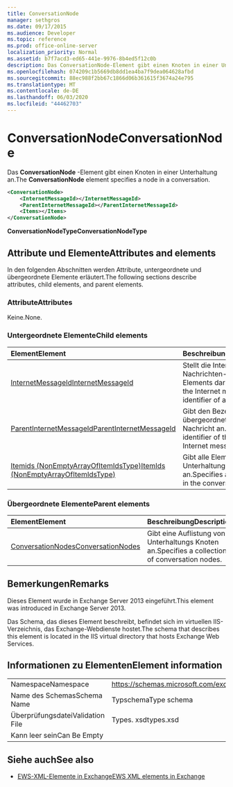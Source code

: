 ```yaml
---
title: ConversationNode
manager: sethgros
ms.date: 09/17/2015
ms.audience: Developer
ms.topic: reference
ms.prod: office-online-server
localization_priority: Normal
ms.assetid: b7f7acd3-ed65-441e-9976-8b4ed5f12c0b
description: Das ConversationNode-Element gibt einen Knoten in einer Unterhaltung an.
ms.openlocfilehash: 074209c1b5669db8dd1ea4ba7f9dea064628afbd
ms.sourcegitcommit: 88ec988f2bb67c1866d06b361615f3674a24e795
ms.translationtype: MT
ms.contentlocale: de-DE
ms.lasthandoff: 06/03/2020
ms.locfileid: "44462703"
---
```

# <a name="conversationnode"></a><span data-ttu-id="dd716-103">ConversationNode</span><span class="sxs-lookup"><span data-stu-id="dd716-103">ConversationNode</span></span>

<span data-ttu-id="dd716-104">Das **ConversationNode** -Element gibt einen Knoten in einer Unterhaltung an.</span><span class="sxs-lookup"><span data-stu-id="dd716-104">The **ConversationNode** element specifies a node in a conversation.</span></span> 
  
```XML
<ConversationNode>
    <InternetMessageId></InternetMessageId>
    <ParentInternetMessageId></ParentInternetMessageId>
    <Items></Items>
</ConversationNode>
```

 <span data-ttu-id="dd716-105">**ConversationNodeType**</span><span class="sxs-lookup"><span data-stu-id="dd716-105">**ConversationNodeType**</span></span>
## <a name="attributes-and-elements"></a><span data-ttu-id="dd716-106">Attribute und Elemente</span><span class="sxs-lookup"><span data-stu-id="dd716-106">Attributes and elements</span></span>

<span data-ttu-id="dd716-107">In den folgenden Abschnitten werden Attribute, untergeordnete und übergeordnete Elemente erläutert.</span><span class="sxs-lookup"><span data-stu-id="dd716-107">The following sections describe attributes, child elements, and parent elements.</span></span>
  
### <a name="attributes"></a><span data-ttu-id="dd716-108">Attribute</span><span class="sxs-lookup"><span data-stu-id="dd716-108">Attributes</span></span>

<span data-ttu-id="dd716-109">Keine.</span><span class="sxs-lookup"><span data-stu-id="dd716-109">None.</span></span>
  
### <a name="child-elements"></a><span data-ttu-id="dd716-110">Untergeordnete Elemente</span><span class="sxs-lookup"><span data-stu-id="dd716-110">Child elements</span></span>

|<span data-ttu-id="dd716-111">**Element**</span><span class="sxs-lookup"><span data-stu-id="dd716-111">**Element**</span></span>|<span data-ttu-id="dd716-112">**Beschreibung**</span><span class="sxs-lookup"><span data-stu-id="dd716-112">**Description**</span></span>|
|:-----|:-----|
|[<span data-ttu-id="dd716-113">InternetMessageId</span><span class="sxs-lookup"><span data-stu-id="dd716-113">InternetMessageId</span></span>](internetmessageid.md) <br/> |<span data-ttu-id="dd716-114">Stellt die Internet Nachrichten-ID eines Elements dar.</span><span class="sxs-lookup"><span data-stu-id="dd716-114">Represents the Internet message identifier of an item.</span></span>  <br/> |
|[<span data-ttu-id="dd716-115">ParentInternetMessageId</span><span class="sxs-lookup"><span data-stu-id="dd716-115">ParentInternetMessageId</span></span>](parentinternetmessageid.md) <br/> |<span data-ttu-id="dd716-116">Gibt den Bezeichner der übergeordneten Internet Nachricht an.</span><span class="sxs-lookup"><span data-stu-id="dd716-116">Specifies the identifier of the parent Internet message.</span></span>  <br/> |
|[<span data-ttu-id="dd716-117">Itemids (NonEmptyArrayOfItemIdsType)</span><span class="sxs-lookup"><span data-stu-id="dd716-117">ItemIds (NonEmptyArrayOfItemIdsType)</span></span>](itemids-nonemptyarrayofitemidstype.md) <br/> |<span data-ttu-id="dd716-118">Gibt alle Elemente im Unterhaltungs Knoten an.</span><span class="sxs-lookup"><span data-stu-id="dd716-118">Specifies all the items in the conversation node.</span></span>  <br/> |
   
### <a name="parent-elements"></a><span data-ttu-id="dd716-119">Übergeordnete Elemente</span><span class="sxs-lookup"><span data-stu-id="dd716-119">Parent elements</span></span>

|<span data-ttu-id="dd716-120">**Element**</span><span class="sxs-lookup"><span data-stu-id="dd716-120">**Element**</span></span>|<span data-ttu-id="dd716-121">**Beschreibung**</span><span class="sxs-lookup"><span data-stu-id="dd716-121">**Description**</span></span>|
|:-----|:-----|
|[<span data-ttu-id="dd716-122">ConversationNodes</span><span class="sxs-lookup"><span data-stu-id="dd716-122">ConversationNodes</span></span>](conversationnodes.md) <br/> |<span data-ttu-id="dd716-123">Gibt eine Auflistung von Unterhaltungs Knoten an.</span><span class="sxs-lookup"><span data-stu-id="dd716-123">Specifies a collection of conversation nodes.</span></span>  <br/> |
   
## <a name="remarks"></a><span data-ttu-id="dd716-124">Bemerkungen</span><span class="sxs-lookup"><span data-stu-id="dd716-124">Remarks</span></span>

<span data-ttu-id="dd716-125">Dieses Element wurde in Exchange Server 2013 eingeführt.</span><span class="sxs-lookup"><span data-stu-id="dd716-125">This element was introduced in Exchange Server 2013.</span></span>
  
<span data-ttu-id="dd716-126">Das Schema, das dieses Element beschreibt, befindet sich im virtuellen IIS-Verzeichnis, das Exchange-Webdienste hostet.</span><span class="sxs-lookup"><span data-stu-id="dd716-126">The schema that describes this element is located in the IIS virtual directory that hosts Exchange Web Services.</span></span>
  
## <a name="element-information"></a><span data-ttu-id="dd716-127">Informationen zu Elementen</span><span class="sxs-lookup"><span data-stu-id="dd716-127">Element information</span></span>

|||
|:-----|:-----|
|<span data-ttu-id="dd716-128">Namespace</span><span class="sxs-lookup"><span data-stu-id="dd716-128">Namespace</span></span>  <br/> |https://schemas.microsoft.com/exchange/services/2006/types  <br/> |
|<span data-ttu-id="dd716-129">Name des Schemas</span><span class="sxs-lookup"><span data-stu-id="dd716-129">Schema Name</span></span>  <br/> |<span data-ttu-id="dd716-130">Typschema</span><span class="sxs-lookup"><span data-stu-id="dd716-130">Type schema</span></span>  <br/> |
|<span data-ttu-id="dd716-131">Überprüfungsdatei</span><span class="sxs-lookup"><span data-stu-id="dd716-131">Validation File</span></span>  <br/> |<span data-ttu-id="dd716-132">Types. xsd</span><span class="sxs-lookup"><span data-stu-id="dd716-132">types.xsd</span></span>  <br/> |
|<span data-ttu-id="dd716-133">Kann leer sein</span><span class="sxs-lookup"><span data-stu-id="dd716-133">Can Be Empty</span></span>  <br/> ||
   
## <a name="see-also"></a><span data-ttu-id="dd716-134">Siehe auch</span><span class="sxs-lookup"><span data-stu-id="dd716-134">See also</span></span>



- [<span data-ttu-id="dd716-135">EWS-XML-Elemente in Exchange</span><span class="sxs-lookup"><span data-stu-id="dd716-135">EWS XML elements in Exchange</span></span>](ews-xml-elements-in-exchange.md)

